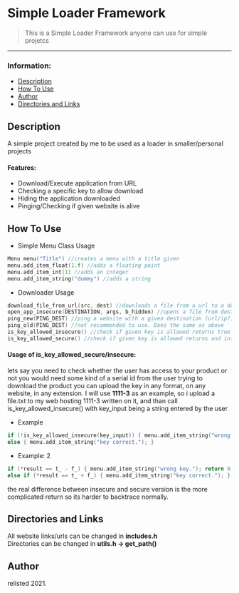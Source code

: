 # Simple Loader Framework

> This is a Simple Loader Framework anyone can use for simple projetcs

---

### Information:
- [Description](#description)
- [How To Use](#how-to-use)
- [Author](#author)
- [Directories and Links](#directories-and-links)

## Description

A simple project created by me to be used as a loader in smaller/personal projects

#### Features:

- Download/Execute application from URL
- Checking a specific key to allow download
- Hiding the application downloaded
- Pinging/Checking if given website is alive

## How To Use

- Simple Menu Class Usage
```c
Menu menu("Title") //creates a menu with a title given
menu.add_item_float(1.f) //adds a floating point
menu.add_item_int(1) //adds an integer
menu.add_item_string("dummy") //adds a string
```
- Downloader Usage
```c
download_file_from_url(src, dest) //downloads a file from a url to a destination
open_app_insecure(DESTINATION, args, b_hidden) //opens a file from destination with specific arguments (put "" if none).
ping_new(PING_DEST) //ping a website with a given destination (url/ip?)
ping_old(PING_DEST) //not recommended to use. Does the same as above
is_key_allowed_insecure() //check if given key is allowed returns true or false
is_key_allowed_secure() //check if given key is allowed returns and int value (usage showcase lower)
```

#### Usage of is_key_allowed_secure/insecure:
lets say you need to check whether the user has access to your product or not
you would need some kind of a serial id from the user trying to download the product
you can upload the key in any format, on any website, in any extension.
I will use <b>1111-3</b> as an example, so i upload a file.txt to my web hosting
1111-3 written on it, and than call is_key_allowed_insecure() with key_input being a string entered by the user

- Example
```c
if (!is_key_allowed_insecure(key_input)) { menu.add_item_string("wrong key."); return 0; }
else { menu.add_item_string("key correct."); }
```

- Example: 2
```c
if (*result == t_ - f_) { menu.add_item_string("wrong key."); return 0; } //you can change the variables in utils.h
else if (*result == t_ + f_) { menu.add_item_string("key correct."); }
```

the real difference between insecure and secure version is the more complicated return
so its harder to backtrace normally.


## Directories and Links

All website links/urls can be changed in <b>includes.h</b>
</br>
Directories can be changed in <b>utils.h -> get_path()</b>

## Author

relisted 2021.
